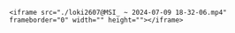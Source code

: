     <iframe src="./loki2607@MSI_ ~ 2024-07-09 18-32-06.mp4" frameborder="0" width="" height=""></iframe>